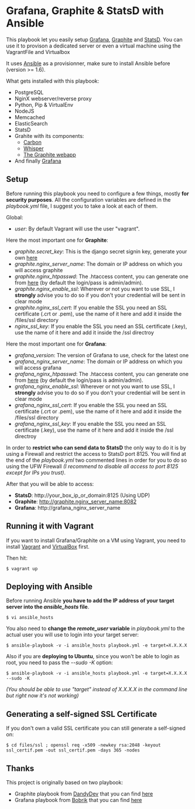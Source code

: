 # Grafana, Graphite & StatsD with Ansible

This playbook let you easily setup [Grafana](http://grafana.org/), [Graphite](http://graphite.readthedocs.org/en/latest/) and [StatsD](https://github.com/etsy/statsd/).
You can use it to provison a dedicated server or even a virtual machine using the VagrantFile and Virtualbox

It uses [Ansible](http://www.ansible.com/) as a provisionner, make sure to install Ansible before (version >= 1.6).

What gets installed with this playbook:
*  PostgreSQL
*  NginX webserver/reverse proxy
*  Python, Pip & VirtualEnv
*  NodeJS
*  Memcached
*  ElasticSearch
*  StatsD
*  Grahite with its components:
	* [Carbon](https://github.com/graphite-project/carbon)
	* [Whisper](https://github.com/graphite-project/whisper)
	* [The Graphite webapp](https://github.com/graphite-project/graphite-web)
* And finally [Grafana](http://grafana.org/)


## Setup

Before running this playbook you need to configure a few things, mostly **for security purposes**.
All the configuration variables are defined in the _playbook.yml_ file, I suggest you to take a look at each of them.

Global:
- _user_: By default Vagrant will use the user "vagrant".

Here the most important one for **Graphite**:
- _graphite.secret_key_: This is the django secret signin key, generate your own [here](http://www.miniwebtool.com/django-secret-key-generator/)
- _graphite.nginx_server_name_: The domain or IP address on which you will access graphite
- _graphite.nginx_htpasswd_: The .htaccess content, you can generate one from [here](http://htpasswd.i-connector.com/) (by default the login/pass is admin/admin).
- _graphite.nginx_enable_ssl_: Wherever or not you want to use SSL, I **strongly** advise you to do so if you don't your credential will be sent in clear mode
- _graphite.nginx_ssl_cert_: If you enable the SSL you need an SSL certificate (.crt or .pem), use the name of it here and add it inside the /files/ssl directory
- _nginx_ssl_key_: If you enable the SSL you need an SSL certificate (.key), use the name of it here and add it inside the /ssl directroy

Here the most important one for **Grafana**:
- _grafana_version_: The version of Grafana to use, check for the latest one
- _grafana_nginx_server_name_: The domain or IP address on which you will access grafana
- _grafana_nginx_htpasswd_: The .htaccess content, you can generate one from [here](http://htpasswd.i-connector.com/) (by default the login/pass is admin/admin).
- _grafana_nginx_enable_ssl_: Wherever or not you want to use SSL, I **strongly** advise you to do so if you don't your credential will be sent in clear mode
- _grafana_nginx_ssl_cert_: If you enable the SSL you need an SSL certificate (.crt or .pem), use the name of it here and add it inside the /files/ssl directory
- _grafana_nginx_ssl_key_: If you enable the SSL you need an SSL certificate (.key), use the name of it here and add it inside the /ssl directroy


In order to **restrict who can send data to StatsD** the only way to do it is by using a Firewall and restrict the access to StatsD port 8125. You will find at the end of the _playbook.yml_ two commented lines in order for you to do so using the UFW Firewall *(I recommend to disable all access to port 8125 except for IPs you trust)*.

After that you will be able to access:
- **StatsD**: http://your_box_ip_or_domain:8125 (Using UDP)
- **Graphite**: http://graphite.nginx_server_name:8082
- **Grafana**: http://grafana_nginx_server_name


## Running it with Vagrant

If you want to install Grafana/Graphite on a VM using Vagrant, you need to install [Vagrant](http://www.vagrantup.com/) and [VirtualBox](https://www.virtualbox.org/) first.

Then hit:
```
$ vagrant up
```

## Deploying with Ansible

Before running Ansible **you have to add the IP address of your target server into the _ansible_hosts_ file**.
```
$ vi ansible_hosts
```

You also need to **change the _remote_user_ variable** in _playbook.yml_ to the actual user you will use to login into your target server:

```
$ ansible-playbook -v -i ansible_hosts playbook.yml -e target=X.X.X.X
```

Also if you are **deploying to Ubuntu**, since you won't be able to login as root, you need to pass the *--sudo -K* option:
```
$ ansible-playbook -v -i ansible_hosts playbook.yml -e target=X.X.X.X --sudo -K
```

*(You should be able to use "target" instead of X.X.X.X in the command line but right now it's not working)*


## Generating a self-signed SSL Certificate

If you don't own a valid SSL certificate you can still generate a self-signed on:
```
$ cd files/ssl ; openssl req -x509 -newkey rsa:2048 -keyout ssl_certif.pem -out ssl_certif.pem -days 365 -nodes
```


## Thanks

This project is originally based on two playbook:
- Graphite playbook from [DandyDev](https://github.com/DandyDev) that you can find [here](https://github.com/DandyDev/graphite-statsd-ansible-vagrant)
- Grafana playbook from [Bobrik](https://github.com/bobrik) that you can find [here](https://github.com/bobrik/ansible-grafana)
